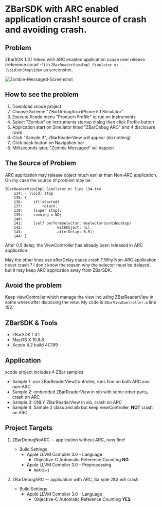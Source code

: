 # ZBarSDK with ARC enabled application crash! source of crash and avoiding crash.

## Problem
ZBarSDK 1.3.1 linked with ARC enabled application cause over release
(reference count -1) in `ZBarReaderViewImpl_Simulator.m: - (void)onStopVideo`
as screenshot.

![Zombie-Messaged-Screenshot](https://raw.github.com/sugarwaterbros/ZBarDebug/master/Zombie-Messaged.png)


## How to see the problem
1. Download xcode project
2. Choose Scheme "ZBarDebugArc>iPhone 5.1 Simulator"
3. Execute Xcode menu "Product>Profile" to run on Instruments
4. Select "Zombie" on Instruments startup dialog then click Profile button
5. Application start on Simulator titled "ZBarDebug ARC" and 4 disclosure rows
6. Click "Sample 3", ZBarReaderView  will appear (do nothing)
7. Click back button on Navigation bar
8. Milliseconds later, "Zombie Messaged" wil happen


## The Source of Problem 
ARC application may release object much earlier than Non-ARC application.
On my case the source of problem may be: 
 
    ZBarReaderViewImpl_Simulator.m: line 134-144 
        134: - (void) stop 
        135: { 
        136:     if(!started) 
        137:         return; 
        138:     [super stop]; 
        139:     running = NO; 
        140: 
        141:     [self performSelector: @selector(onVideoStop) 
        142:                withObject: nil 
        143:                afterDelay: 0.5]; 
        144: } 
 
After 0.5 delay, the ViewController has already been released in ARC application.

May the other lines use afterDelay cause crash ?
Why Non-ARC application never crash ?
I don't know the reason why the selector must be delayed,
but it may keep ARC application away from ZBarSDK.

## Avoid the problem
Keep viewController which manage the view including ZBarReaderView in some where after disposing the view. My code is `ZBarViewController.m` line 152.

## ZBarSDK & Tools
* ZBarSDK 1.3.1
* MacOS X 10.6.8
* Xcode 4.2 build 4C199

## Application
xcode project includes 4 ZBar samples

* Sample 1: use ZBarReaderViewController, runs fine on both ARC and non-ARC
* Sample 2: embedded ZBarReaderView in xib with some other parts, crash on ARC
* Sample 3: ONLY ZBarReaderView in xib, crash on ARC
* Sample 4: Sample 2 class and xib but keep viewController, **NOT** crash on ARC


## Project Targets
1. ZBarDebugNoARC -- application without ARC, runs fine!
    - Build Settings
        - Apple LLVM Compiler 3.0 - Language
            - Objective-C Automatic Reference Counting **NO**
        - Apple LLVM Compiler 3.0 - Preprocessing
            - ```NOARC=1```

2. ZBarDebugARC -- application with ARC, Sample 2&3 will crash
    - Build Settings
        - Apple LLVM Compiler 3.0 - Language
            - Objective-C Automatic Reference Counting **YES**

